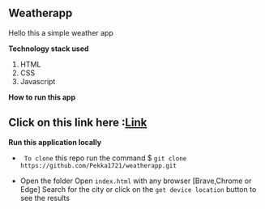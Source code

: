 ## Weatherapp
 Hello this a simple weather app 

**Technology stack used** 
1. HTML
2. CSS
3. Javascript

**How to run this app**

Click on this link here :[Link](https://pekka1721.github.io/weatherapp/) 
---
**Run this application locally**
-  ` To clone` this repo
  run the command
  $ `git clone https://github.com/Pekka1721/weatherapp.git`

- Open the folder 
   Open `index.html` with any browser [Brave,Chrome or Edge]
   Search for the city or click on the `get device location` button  to see the results
